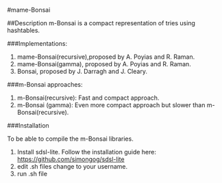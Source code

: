 #mame-Bonsai

##Description
m-Bonsai is a compact representation of tries using hashtables.

###Implementations:
1. mame-Bonsai(recursive),proposed by A. Poyias and R. Raman.
2. mame-Bonsai(gamma), proposed by A. Poyias and R. Raman.
3. Bonsai, proposed by J. Darragh and J. Cleary.


###m-Bonsai approaches:
1. m-Bonsai(recursive):
    Fast and compact approach.
2. m-Bonsai (gamma):
    Even more compact approach but slower than m-Bonsai(recursive).

###Installation

To be able to compile the m-Bonsai libraries.

1. Install sdsl-lite.
   Follow the installation guide here:
   https://github.com/simongog/sdsl-lite
2. edit .sh files change <username> to your username.
3. run .sh file


